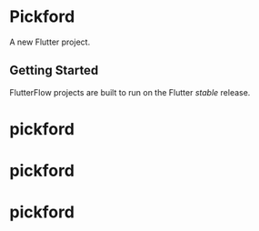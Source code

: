# Pickford

A new Flutter project.

## Getting Started

FlutterFlow projects are built to run on the Flutter _stable_ release.
# pickford
# pickford
# pickford
